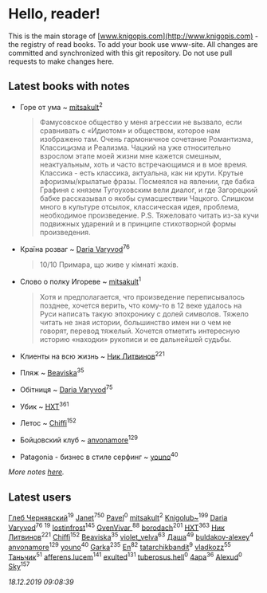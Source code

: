 # Hello, reader!
This is the main storage of [www.knigopis.com](http://www.knigopis.com) - the registry of read books.
To add your book use www-site. All changes are committed and synchronized with this git repository.
Do not use pull requests to make changes here.


## Latest books with notes
* Горе от ума ~ [mitsakult](users/288/288034278-vkontakte)<sup>2</sup>
    > Фамусовское общество у меня агрессии не вызвало, если сравнивать с «Идиотом» и обществом, которое нам изображено там. Очень гармоничное сочетание Романтизма, Классицизма и Реализма. Чацкий на уже относительно взрослом этапе моей жизни мне кажется смешным, неактуальным, хоть и часто встречающимся и в мое время. Классика - есть классика, актуальна, как ни крути. Крутые афоризмы/крылатые фразы. Посмеялся на явлении, где бабка Графиня с князем Тугоуховским вели диалог, и где Загорецкий бабке рассказывал о якобы сумасшествии Чацкого. Слишком много в культуре отсылок, классическая идея, проблема, необходимое произведение. P.S. Тяжеловато читать из-за кучи подвижных ударений и в принципе стихотворной формы произведения.

* Країна розваг ~ [Daria Varyvod](users/829/829893410524253-facebook)<sup>76</sup>
    > 10/10 Примара, що живе у кімнаті жахів.

* Слово о полку Игореве ~ [mitsakult](users/288/288034278-vkontakte)<sup>1</sup>
    > Хотя и предполагается, что произведение переписывалось позднее, хочется верить, что кому-то в 12 веке удалось на Руси написать такую эпохронику с долей символов. Тяжело читать не зная истории, большинство имен ни о чем не говорят, перевод тяжелый. Хочется отметить интересную историю «находки» рукописи и ее дальнейшей судьбы.

* Клиенты на всю жизнь ~ [Ник Литвинов](users/241/241974816-vkontakte)<sup>221</sup>

* Пляж ~ [Beaviska](users/102/10202544960024508-facebook)<sup>35</sup>

* Обітниця ~ [Daria Varyvod](users/829/829893410524253-facebook)<sup>75</sup>

* Убик ~ [HXT](users/100/100002563462782-facebook)<sup>361</sup>

* Летос ~ [Chiffi](users/105/105831994080785626680-google)<sup>152</sup>

* Бойцовский клуб ~ [anvonamore](users/595/5957175-vkontakte)<sup>129</sup>

* Patagonia - бизнес в стиле серфинг ~ [youno](users/302/302928912-vkontakte)<sup>40</sup>


_More notes [here](latest_books_with_notes.md)._


## Latest users
[Глеб Чернявский](users/122/12269424984830334284-mailru)<sup>19</sup> 
[Janet](users/108/108113656204404967440-google)<sup>750</sup> 
[Pavel](users/115/115796399209122380492-google)<sup>0</sup> 
[mitsakult](users/288/288034278-vkontakte)<sup>2</sup> 
[Knigolub~](users/111/111878597279669641685-google)<sup>199</sup> 
[Daria Varyvod](users/829/829893410524253-facebook)<sup>76</sup> 
[](users/270/270444099499-odnoklassniki)<sup>19</sup> 
[lostinfrost](users/217/217891524-vkontakte)<sup>145</sup> 
[GvenVivar ](users/158/158266434925901-facebook)<sup>88</sup> 
[borodach](users/157/15706320-vkontakte)<sup>201</sup> 
[HXT](users/100/100002563462782-facebook)<sup>363</sup> 
[Ник Литвинов](users/241/241974816-vkontakte)<sup>221</sup> 
[Chiffi](users/105/105831994080785626680-google)<sup>152</sup> 
[Beaviska](users/102/10202544960024508-facebook)<sup>35</sup> 
[violet_velva](users/116/116961712580551399099-google)<sup>63</sup> 
[Даша](users/334/334696193054530347-mailru)<sup>49</sup> 
[buldakov-alexey](users/480/48050444-yandex)<sup>4</sup> 
[anvonamore](users/595/5957175-vkontakte)<sup>129</sup> 
[youno](users/302/302928912-vkontakte)<sup>40</sup> 
[Garka](users/115/115753719718250012620-google)<sup>235</sup> 
[En](users/333/333646551-vkontakte)<sup>82</sup> 
[tatarchikbandit](users/104/104025550-vkontakte)<sup>9</sup> 
[vladkozz](users/572/57239276-vkontakte)<sup>55</sup> 
[Таньчик](users/209/2096581563762610-facebook)<sup>51</sup> 
[afferens.lucem](users/196/196071655-vkontakte)<sup>141</sup> 
[exulted](users/100/100599204551896265722-google)<sup>131</sup> 
[tuberosus.hell](users/325/325338991-yandex)<sup>0</sup> 
[4apa](users/117/117392596378069249667-google)<sup>36</sup> 
[Alexud](users/118/118388850825013411178-google)<sup>0</sup> 
[Sky](users/118/118049897850017649660-google)<sup>157</sup> 


_18.12.2019 09:08:39_
